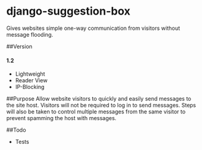 # django-suggestion-box
Gives websites simple one-way communication from visitors without message flooding.


##Version
#### 1.2
* Lightweight
* Reader View
* IP-Blocking


##Purpose
Allow website visitors to quickly and easily send messages to the site host.
Visitors will not be required to log in to send messages. Steps will also be
taken to control multiple messages from the same visitor to prevent spamming
the host with messages.


##Todo
* Tests
